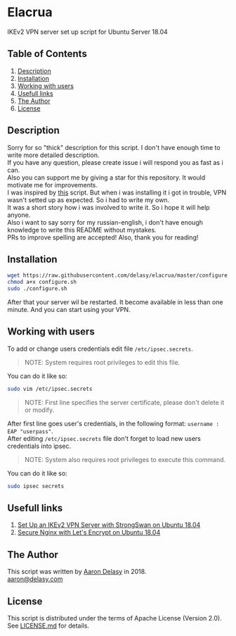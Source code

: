# Elacrua
IKEv2 VPN server set up script for Ubuntu Server 18.04


## Table of Contents

1. [Description](#description)
2. [Installation](#installation)
3. [Working with users](#working-with-users)
4. [Usefull links](#usefull-links)
5. [The Author](#the-author)
6. [License](#license)


## Description

Sorry for so "thick" description for this script. I don't have enough time to write more detailed description. \
If you have any question, please create issue i will respond you as fast as i can. \
Also you can support me by giving a star for this repository. It would motivate me for improvements. \
I was inspired by [this](https://github.com/jawj/IKEv2-setup) script.
But when i was installing it i got in trouble, VPN wasn't setted up as expected. So i had to write my own. \
It was a short story how i was involved to write it. So i hope it will help anyone. \
Also i want to say sorry for my russian-english, i don't have enough knowledge to write this README without mystakes. \
PRs to improve spelling are accepted!
Also, thank you for reading!


## Installation

```bash
wget https://raw.githubusercontent.com/delasy/elacrua/master/configure.sh
chmod a+x configure.sh
sudo ./configure.sh
```

After that your server wil be restarted. It become available in less than one minute. And you can start using your VPN.


## Working with users

To add or change users credentials edit file `/etc/ipsec.secrets`.

> NOTE: System requires root privileges to edit this file.

You can do it like so:

```bash
sudo vim /etc/ipsec.secrets
```

> NOTE: First line specifies the server certificate, please don't delete it or modify.

After first line goes user's credentials, in the following format: `username : EAP "userpass"`. \
After editing `/etc/ipsec.secrets` file don't forget to load new users credentials into ipsec.

> NOTE: System also requires root privileges to execute this command.

You can do it like so:

```bash
sudo ipsec secrets
```


## Usefull links

1. [Set Up an IKEv2 VPN Server with StrongSwan on Ubuntu 18.04](https://www.digitalocean.com/community/tutorials/how-to-set-up-an-ikev2-vpn-server-with-strongswan-on-ubuntu-18-04-2)
2. [Secure Nginx with Let's Encrypt on Ubuntu 18.04](https://www.digitalocean.com/community/tutorials/how-to-secure-nginx-with-let-s-encrypt-on-ubuntu-18-04)


## The Author

This script was written by [Aaron Delasy](https://github.com/delasy) in 2018. \
<aaron@delasy.com>


## License

This script is distributed under the terms of Apache License (Version 2.0). \
See [LICENSE.md](LICENSE.md) for details.
